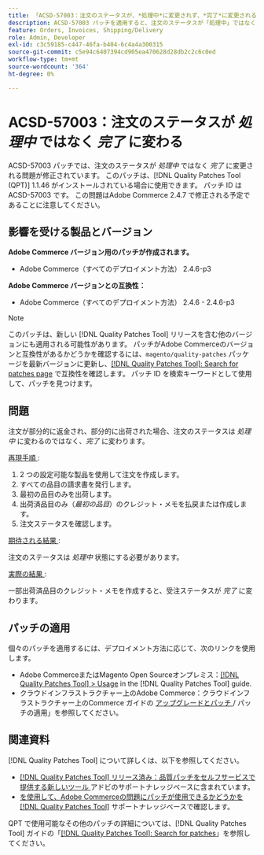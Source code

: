 ```yaml
---
title: 「ACSD-57003：注文のステータスが、*処理中*に変更されず、*完了*に変更される」
description: ACSD-57003 パッチを適用すると、注文のステータスが「処理中」ではなく「完了」に変わるAdobe Commerceの問題が修正されます。
feature: Orders, Invoices, Shipping/Delivery
role: Admin, Developer
exl-id: c3c59185-c447-46fa-b404-6c4a4a300315
source-git-commit: c5e94c6407394cd905ea470628d28db2c2c6c0ed
workflow-type: tm+mt
source-wordcount: '364'
ht-degree: 0%

---
```


# ACSD-57003：注文のステータスが *処理中* ではなく *完了* に変わる

ACSD-57003 パッチでは、注文のステータスが *処理中* ではなく *完了* に変更される問題が修正されています。 このパッチは、[!DNL Quality Patches Tool (QPT)] 1.1.46 がインストールされている場合に使用できます。 パッチ ID は ACSD-57003 です。 この問題はAdobe Commerce 2.4.7 で修正される予定であることに注意してください。

## 影響を受ける製品とバージョン

**Adobe Commerce バージョン用のパッチが作成されます。**

* Adobe Commerce（すべてのデプロイメント方法） 2.4.6-p3

**Adobe Commerce バージョンとの互換性：**

* Adobe Commerce（すべてのデプロイメント方法） 2.4.6 - 2.4.6-p3

>[!NOTE]
>
>このパッチは、新しい [!DNL Quality Patches Tool] リリースを含む他のバージョンにも適用される可能性があります。 パッチがAdobe Commerceのバージョンと互換性があるかどうかを確認するには、`magento/quality-patches` パッケージを最新バージョンに更新し、[[!DNL Quality Patches Tool]: Search for patches page](https://experienceleague.adobe.com/tools/commerce-quality-patches/index.html?lang=ja) で互換性を確認します。 パッチ ID を検索キーワードとして使用して、パッチを見つけます。

## 問題

注文が部分的に返金され、部分的に出荷された場合、注文のステータスは *処理中* に変わるのではなく、*完了* に変わります。

<u> 再現手順 </u>:

1. 2 つの設定可能な製品を使用して注文を作成します。
1. すべての品目の請求書を発行します。
1. 最初の品目のみを出荷します。
1. 出荷済品目のみ（*最初の品目*）のクレジット・メモを払戻または作成します。
1. 注文ステータスを確認します。

<u> 期待される結果 </u>:

注文のステータスは _処理中_ 状態にする必要があります。

<u> 実際の結果 </u>:

一部出荷済品目のクレジット・メモを作成すると、受注ステータスが *完了* に変わります。

## パッチの適用

個々のパッチを適用するには、デプロイメント方法に応じて、次のリンクを使用します。

* Adobe CommerceまたはMagento Open Sourceオンプレミス：[[!DNL Quality Patches Tool] > Usage](https://experienceleague.adobe.com/docs/commerce-operations/tools/quality-patches-tool/usage.html?lang=ja) in the [!DNL Quality Patches Tool] guide.
* クラウドインフラストラクチャー上のAdobe Commerce：クラウドインフラストラクチャー上のCommerce ガイドの [ アップグレードとパッチ ](https://experienceleague.adobe.com/docs/commerce-cloud-service/user-guide/develop/upgrade/apply-patches.html?lang=ja)/ パッチの適用」を参照してください。

## 関連資料

[!DNL Quality Patches Tool] について詳しくは、以下を参照してください。

* [[!DNL Quality Patches Tool]  リリース済み：品質パッチをセルフサービスで提供する新しいツール ](/help/announcements/adobe-commerce-announcements/magento-quality-patches-released-new-tool-to-self-serve-quality-patches.md) アドビのサポートナレッジベースに含まれています。
* [ を使用して、Adobe Commerceの問題にパッチが使用できるかどうかを  [!DNL Quality Patches Tool]](/help/support-tools/patches-available-in-qpt-tool/check-patch-for-magento-issue-with-magento-quality-patches.md) サポートナレッジベースで確認します。

QPT で使用可能なその他のパッチの詳細については、[!DNL Quality Patches Tool] ガイドの「[[!DNL Quality Patches Tool]: Search for patches](https://experienceleague.adobe.com/tools/commerce-quality-patches/index.html?lang=ja)」を参照してください。

